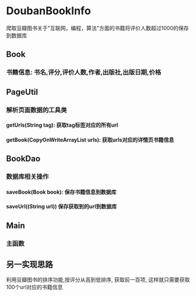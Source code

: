 # DoubanBookInfo
爬取豆瓣图书关于"互联网，编程，算法"方面的书籍将评价人数超过1000的保存到数据库

Book
------
### 书籍信息: 书名,评分,评价人数,作者,出版社,出版日期,价格
PageUtil
--------
### 解析页面数据的工具类
#### getUrls(String tag): 获取tag标签对应的所有url
#### getBook(CopyOnWriteArrayList<String> urls): 获取urls对应的详情页书籍信息
BookDao
-------
### 数据库相关操作
#### saveBook(Book book):  保存书籍信息到数据库
#### saveUrl((String url)) 保存获取到的url到数据库
Main
------
### 主函数

  
另一实现思路
------
利用豆瓣图书的排序功能,按评分从高到低排序, 获取前一百项, 这样就只需要获取100个url对应的书籍信息  
